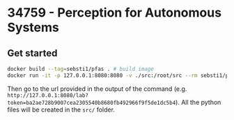 # 34759 - Perception for Autonomous Systems


## Get started

```sh
docker build --tag=sebsti1/pfas . # build image
docker run -it -p 127.0.0.1:8080:8080 -v ./src:/root/src --rm sebsti1/pfas /bin/bash # start image
```

Then go to the url provided in the output of the command (e.g. `http://127.0.0.1:8080/lab?token=ba2ae728b9007cea2305540b8680fb492966f9f5de1dc5b4`).
All the python files will be created in the `src/` folder.
